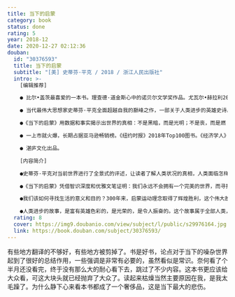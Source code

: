 ```yaml
---
title: 当下的启蒙
category: book
status: done
rating: 5
year: 2018-12
date: 2020-12-27 02:12:36
douban:
  id: "30376593"
  title: 当下的启蒙
  subtitle: "[美] 史蒂芬·平克 / 2018 / 浙江人民出版社"
  intro: >-
    [编辑推荐]

    ● 比尔•盖茨最喜爱的一本书。理查德·道金斯心中的诺贝尔文学奖作品。尤瓦尔•赫拉利2018年最爱的书之一。

    ● 当代最伟大思想家史蒂芬·平克全面超越自我的巅峰之作，一部关于人类进步的英雄史诗。

    ●《当下的启蒙》用数据和事实揭示出世界的真相：不是黑暗，而是光明；不是丧，而是燃；我们没有退步，而是一直在进步，还将继续进步。用这本书点燃生活的勇气，亲手创造更美好的未来。

    ● 一上市就火爆，长期占据亚马逊畅销榜。《纽约时报》2018年Top100图书。《经济学人》2018年最佳图书。《卫报》2018年必买图书。

    ● 湛庐文化出品。

    [内容简介]

    ●史蒂芬·平克对当前世界进行了全景式的评述，让读者了解人类状况的真相，人类面临怎样的挑战，以及该如何应对这些挑战。他呼吁我们避开惊悚的头条新闻和灰暗的末日预言，相反，用数据说话：通过75幅震撼的图表，平克论证人类的寿命、健康、食物、和平、知识、幸福等都呈向上趋势，这种趋势不仅限于西方，而是遍及全世界。这是启蒙运动的礼物——理性、科学和人文主义促进了人类的进步。

    ●《当下的启蒙》凭借智识深度和优雅文笔证明：我们永远不会拥有一个完美的世界，而寻找一个完美的世界也是危险的举动。但是，如果继续运用知识来促进人类的繁荣，即将取得的进步则是无限的。

    ●我们该如何寻找生活的意义和目的？300年来，启蒙运动理念取得了辉煌胜利，这个伟大故事却很少有人提起。平克分析了伟大进步的原因，将拯救几十亿生命的无名科学家展示出来，雄辩地证明：通过理性和同情来促进人类的繁荣，本身就是人生的意义。

    ●人类进步的故事，是富有英雄色彩的，是光荣的，是令人振奋的。这个故事属于全部人类，属于任何兼具理性和生存欲望的有情众生，它只要求我们坚信——活着好过死亡，健康好过疾病，富足好过匮乏，自由好过胁迫，幸福好过苦难，知识好过迷信和无知。
  rating: 8
  cover: https://img9.doubanio.com/view/subject/l/public/s29976164.jpg
  link: https://book.douban.com/subject/30376593/
---
```


有些地方翻译的不够好，有些地方被剪掉了。书是好书，论点对于当下的噪杂世界起到了很好的总结作用，一些强调是非常有必要的，虽然看似是常识。奈何看了个半月还没看完，终于没有那么大的耐心看下去，跳过了不少内容。这本书更应该给大众看，可这大块头就已经抛弃了大众了。读起来枯燥当然主要原因在我，是我太毛躁了。为什么静下心来看本书都成了一个奢侈品，这是当下最大的悲伤。
